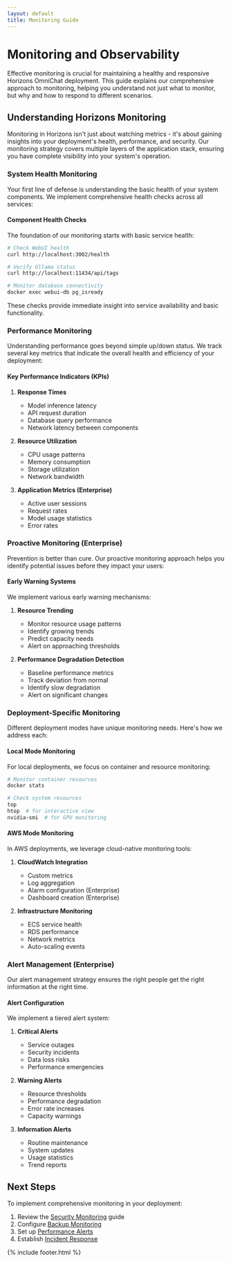 ```yaml
---
layout: default
title: Monitoring Guide
---
```


# Monitoring and Observability

Effective monitoring is crucial for maintaining a healthy and responsive Horizons OmniChat deployment. This guide explains our comprehensive approach to monitoring, helping you understand not just what to monitor, but why and how to respond to different scenarios.

## Understanding Horizons Monitoring

Monitoring in Horizons isn't just about watching metrics - it's about gaining insights into your deployment's health, performance, and security. Our monitoring strategy covers multiple layers of the application stack, ensuring you have complete visibility into your system's operation.

### System Health Monitoring

Your first line of defense is understanding the basic health of your system components. We implement comprehensive health checks across all services:

#### Component Health Checks

The foundation of our monitoring starts with basic service health:

```bash
# Check WebUI health
curl http://localhost:3002/health

# Verify Ollama status
curl http://localhost:11434/api/tags

# Monitor database connectivity
docker exec webui-db pg_isready
```

These checks provide immediate insight into service availability and basic functionality.

### Performance Monitoring

Understanding performance goes beyond simple up/down status. We track several key metrics that indicate the overall health and efficiency of your deployment:

#### Key Performance Indicators (KPIs)

1. **Response Times**
   - Model inference latency
   - API request duration
   - Database query performance
   - Network latency between components

2. **Resource Utilization**
   - CPU usage patterns
   - Memory consumption
   - Storage utilization
   - Network bandwidth

3. **Application Metrics (Enterprise)**
   - Active user sessions
   - Request rates
   - Model usage statistics
   - Error rates

### Proactive Monitoring (Enterprise)

Prevention is better than cure. Our proactive monitoring approach helps you identify potential issues before they impact your users:

#### Early Warning Systems

We implement various early warning mechanisms:

1. **Resource Trending**
   - Monitor resource usage patterns
   - Identify growing trends
   - Predict capacity needs
   - Alert on approaching thresholds

2. **Performance Degradation Detection**
   - Baseline performance metrics
   - Track deviation from normal
   - Identify slow degradation
   - Alert on significant changes

### Deployment-Specific Monitoring

Different deployment modes have unique monitoring needs. Here's how we address each:

#### Local Mode Monitoring

For local deployments, we focus on container and resource monitoring:

```bash
# Monitor container resources
docker stats

# Check system resources
top
htop  # for interactive view
nvidia-smi  # for GPU monitoring
```

#### AWS Mode Monitoring

In AWS deployments, we leverage cloud-native monitoring tools:

1. **CloudWatch Integration**
   - Custom metrics
   - Log aggregation
   - Alarm configuration (Enterprise)
   - Dashboard creation (Enterprise)

2. **Infrastructure Monitoring**
   - ECS service health
   - RDS performance
   - Network metrics
   - Auto-scaling events

### Alert Management (Enterprise)

Our alert management strategy ensures the right people get the right information at the right time.

#### Alert Configuration

We implement a tiered alert system:

1. **Critical Alerts**
   - Service outages
   - Security incidents
   - Data loss risks
   - Performance emergencies

2. **Warning Alerts**
   - Resource thresholds
   - Performance degradation
   - Error rate increases
   - Capacity warnings

3. **Information Alerts**
   - Routine maintenance
   - System updates
   - Usage statistics
   - Trend reports


## Next Steps

To implement comprehensive monitoring in your deployment:

1. Review the [Security Monitoring](security.md) guide
2. Configure [Backup Monitoring](backup.md)
3. Set up [Performance Alerts](../deployment/performance.md)
4. Establish [Incident Response](../security/incident-response.md)

{% include footer.html %}
